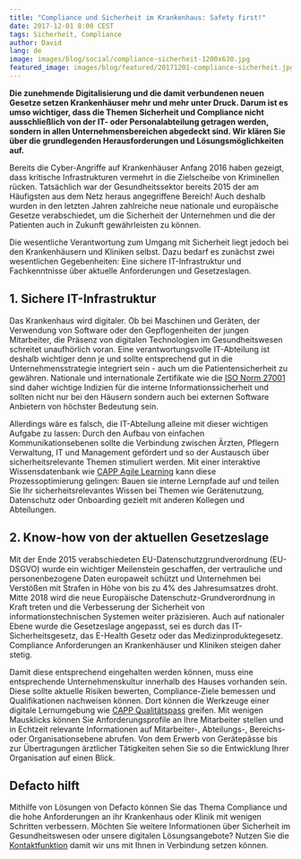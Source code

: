 ```yaml
---
title: "Compliance und Sicherheit im Krankenhaus: Safety first!"
date: 2017-12-01 8:00 CEST
tags: Sicherheit, Compliance
author: David
lang: de
image: images/blog/social/compliance-sicherheit-1200x630.jpg
featured_image: images/blog/featured/20171201-compliance-sicherheit.jpg
---
```


__Die zunehmende Digitalisierung und die damit verbundenen neuen Gesetze setzen Krankenhäuser mehr und mehr unter Druck. Darum ist es umso wichtiger, dass die Themen Sicherheit und Compliance nicht ausschließlich von der IT- oder Personalabteilung getragen werden, sondern in allen Unternehmensbereichen abgedeckt sind. Wir klären Sie über die grundlegenden Herausforderungen und Lösungsmöglichkeiten auf.__

Bereits die Cyber-Angriffe auf Krankenhäuser Anfang 2016 haben gezeigt, dass kritische Infrastrukturen vermehrt in die Zielscheibe von Kriminellen rücken. Tatsächlich war der Gesundheitssektor bereits 2015 der am Häufigsten aus dem Netz heraus angegriffene Bereich! Auch deshalb wurden in den letzten Jahren zahlreiche neue nationale und europäische Gesetze verabschiedet, um die Sicherheit der Unternehmen und die der Patienten auch in Zukunft gewährleisten zu können.

Die wesentliche Verantwortung zum Umgang mit Sicherheit liegt jedoch bei den Krankenhäusern und Kliniken selbst. Dazu bedarf es zunächst zwei wesentlichen Gegebenheiten: Eine sichere IT-Infrastruktur und Fachkenntnisse über aktuelle Anforderungen und Gesetzeslagen.

## 1. Sichere IT-Infrastruktur

Das Krankenhaus wird digitaler. Ob bei Maschinen und Geräten, der Verwendung von Software oder den Gepflogenheiten der jungen Mitarbeiter, die Präsenz von digitalen Technologien im Gesundheitswesen schreitet unaufhörlich voran. Eine verantwortungsvolle IT-Abteilung ist deshalb wichtiger denn je und sollte entsprechend gut in die Unternehmensstrategie integriert sein - auch um die Patientensicherheit zu gewähren. Nationale und internationale Zertifikate wie die [ISO Norm 27001](/hosting-sicherheit/) sind daher wichtige Indizien für die interne Informationssicherheit und sollten nicht nur bei den Häusern sondern auch bei externen Software Anbietern von höchster Bedeutung sein.

Allerdings wäre es falsch, die IT-Abteilung alleine mit dieser wichtigen Aufgabe zu lassen: Durch den Aufbau von einfachen Kommunikationsebenen sollte die Verbindung zwischen Ärzten, Pflegern Verwaltung, IT und Management gefördert und so der Austausch über sicherheitsrelevante Themen stimuliert werden. Mit einer interaktive Wissensdatenbank wie [CAPP Agile Learning](/capp-agile-learning/) kann diese Prozessoptimierung gelingen: Bauen sie interne Lernpfade auf und teilen Sie Ihr sicherheitsrelevantes Wissen bei Themen wie Gerätenutzung, Datenschutz oder Onboarding gezielt mit anderen Kollegen und Abteilungen.

## 2. Know-how von der aktuellen Gesetzeslage

Mit der Ende 2015 verabschiedeten EU-Datenschutzgrundverordnung (EU-DSGVO) wurde ein wichtiger Meilenstein geschaffen, der vertrauliche und personenbezogene Daten europaweit schützt und Unternehmen bei Verstößen mit Strafen in Höhe von bis zu 4% des Jahresumsatzes droht. Mitte 2018 wird die neue Europäische Datenschutz-Grundverordnung in Kraft treten und die Verbesserung der Sicherheit von informationstechnischen Systemen weiter präzisieren. Auch auf nationaler Ebene wurde die Gesetzeslage angepasst, sei es durch das IT-Sicherheitsgesetz, das E-Health Gesetz oder das Medizinproduktegesetz. Compliance Anforderungen an Krankenhäuser und Kliniken steigen daher stetig.

Damit diese entsprechend eingehalten werden können, muss eine entsprechende Unternehmenskultur innerhalb des Hauses vorhanden sein. Diese sollte aktuelle Risiken bewerten, Compliance-Ziele bemessen und Qualifikationen nachweisen können. Dort können die Werkzeuge einer digitale Lernumgebung wie [CAPP Qualitätspass](/capp-compliance-qualifikationsmanagement/) greifen. Mit wenigen Mausklicks können Sie Anforderungsprofile an Ihre Mitarbeiter stellen und in Echtzeit relevante Informationen auf Mitarbeiter-, Abteilungs-, Bereichs- oder Organisationsebene abrufen. Von dem Erwerb von Gerätepässe bis zur Übertragungen ärztlicher Tätigkeiten sehen Sie so die Entwicklung Ihrer Organisation auf einen Blick.

## Defacto hilft

Mithilfe von Lösungen von Defacto können Sie das Thema Compliance und die hohe Anforderungen an ihr Krankenhaus oder Klinik mit wenigen Schritten verbessern. Möchten Sie weitere Informationen über Sicherheit im Gesundheitswesen oder unsere digitalen Lösungsangebote? Nutzen Sie die [Kontaktfunktion](/kontakt/) damit wir uns mit Ihnen in Verbindung setzen können.
